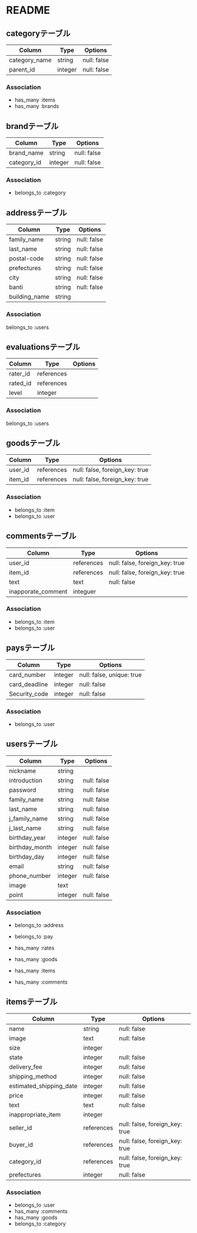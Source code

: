 # README

## categoryテーブル
|Column|Type|Options|
|------|----|-------|
|category_name|string|null: false|
|parent_id|integer|null: false|

### Association
- has_many :items
- has_many :brands


## brandテーブル
|Column|Type|Options|
|------|----|-------|
|brand_name|string|null: false|
|category_id|integer|null: false|

### Association
- belongs_to :category


## addressテーブル
|Column|Type|Options|
|------|----|-------|
|family_name|string|null: false|
|last_name|string|null: false|
|postal-code|string|null: false|
|prefectures|string|null: false|
|city|string|null: false|
|banti|string|null: false| 
|building_name|string|
### Association
belongs_to :users


 ## evaluationsテーブル
|Column|Type|Options|
|------|----|-------|
|rater_id|references|
|rated_id|references|
|level|integer|
### Association
belongs_to :users

## goodsテーブル
|Column|Type|Options|
|------|----|-------|
|user_id|references|null: false, foreign_key: true|
|item_id|references|null: false, foreign_key: true|
### Association
- belongs_to :item
- belongs_to :user

## commentsテーブル
|Column|Type|Options|
|------|----|-------|
|user_id|references|null: false, foreign_key: true|
|item_id|references|null: false, foreign_key: true|
|text|text|null: false|
|inapporate_comment|integuer||

### Association
- belongs_to :item
- belongs_to :user

## paysテーブル
|Column|Type|Options|
|------|----|-------|
|card_number|integer|null: false, unique: true|
|card_deadline|integer|null: false|
|Security_code|integer|null: false|
### Association
- belongs_to :user

## usersテーブル

|Column|Type|Options|
|------|----|-------|
|nickname|string|
|introduction|string|null: false|
|password|string|null: false|
|family_name|string|null: false|
|last_name|string|null: false|
|j_family_name|string|null: false|
|j_last_name|string|null: false|
|birthday_year|integer|null: false|
|birthday_month|integer|null: false|
|birthday_day|integer|null: false|
|email|string|null: false|
|phone_number|integer|null: false|
|image|text|
|point|integer|null: false|

### Association
- belongs_to :address
- belongs_to :pay

- has_many :rates
- has_many :goods
- has_many :items
- has_many :comments


##  itemsテーブル
|Column|Type|Options|
|------|----|-------|
|name|string|null: false|
|image|text|null: false|
|size|integer||
|state|integer|null: false|
|delivery_fee|integer|null: false|
|shipping_method|integer|null: false|
|estimated_shipping_date|integer|null: false|
|price|integer|null: false|
|text|text|null: false|
|inappropriate_item|integer||
|seller_id|references|null: false, foreign_key: true|
|buyer_id|references|null: false, foreign_key: true|
|category_id|references|null: false, foreign_key: true|
|prefectures|integer|null: false|

### Association
- belongs_to :user
- has_many :comments
- has_many :goods
- belongs_to :category
